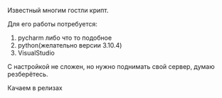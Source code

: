Известный многим гостли крипт.

Для его работы потребуется:

1. pycharm либо что то подобное
2. python(желательно версии 3.10.4)
3. VisualStudio

С настройкой не сложен, но нужно поднимать свой сервер, думаю резберётесь.

Качаем в релизах
